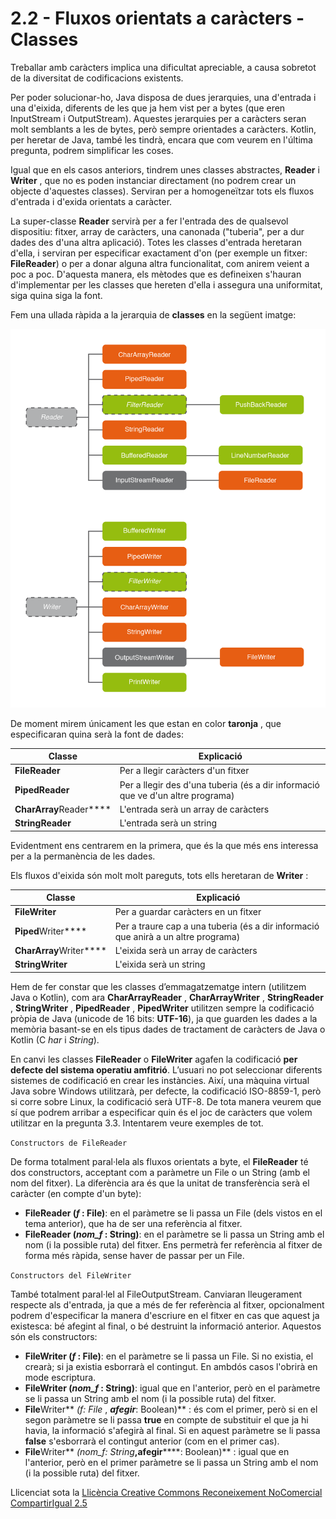 # 2.2 - Fluxos orientats a caràcters - Classes

Treballar amb caràcters implica una dificultat apreciable, a causa sobretot de
la diversitat de codificacions existents.

Per poder solucionar-ho, Java disposa de dues jerarquies, una d'entrada i una
d'eixida, diferents de les que ja hem vist per a bytes (que eren InputStream i
OutputStream). Aquestes jerarquies per a caràcters seran molt semblants a les
de bytes, però sempre orientades a caràcters. Kotlin, per heretar de Java,
també les tindrà, encara que com veurem en l'última pregunta, podrem
simplificar les coses.

Igual que en els casos anteriors, tindrem unes classes abstractes, **Reader**
i **Writer** , que no es poden instanciar directament (no podrem crear un
objecte d'aquestes classes). Serviran per a homogeneïtzar tots els fluxos
d'entrada i d'exida orientats a caràcter.

La super-classe **Reader** servirà per a fer l'entrada des de qualsevol
dispositiu: fitxer, array de caràcters, una canonada ("tuberia", per a dur
dades des d'una altra aplicació). Totes les classes d'entrada heretaran
d'ella, i serviran per especificar exactament d'on (per exemple un fitxer:
**FileReader**) o per a donar alguna altra funcionalitat, com anirem veient a
poc a poc. D'aquesta manera, els mètodes que es defineixen s'hauran
d'implementar per les classes que hereten d'ella i assegura una uniformitat,
siga quina siga la font.

Fem una ullada ràpida a la jerarquia de **classes** en la següent imatge:

![Jerarquia Reader-Writer](T2__2_2.png)

De moment mirem únicament les que estan en color **taronja** , que
especificaran quina serà la font de dades:

Classe | Explicació  
---|---  
**FileReader** | Per a llegir caràcters d'un fitxer  
****PipedReader**** | Per a llegir des d'una tuberia (és a dir informació que ve d'un altre programa)   
**CharArray**Reader**** | L'entrada serà un array de caràcters  
**StringReader** | L'entrada serà un string  
  
Evidentment ens centrarem en la primera, que és la que més ens interessa per a
la permanència de les dades.

Els fluxos d'eixida són molt molt pareguts, tots ells heretaran de **Writer**
:

Classe | Explicació  
---|---  
**FileWriter** | Per a guardar caràcters en un fitxer  
**Piped**Writer**** | Per a traure cap a una tuberia (és a dir informació que anirà a un altre programa)   
**CharArray**Writer**** | L'eixida serà un array de caràcters  
**StringWriter** | L'eixida serà un string   
  
Hem de fer constar que les classes d’emmagatzematge intern (utilitzem Java o
Kotlin), com ara **CharArrayReader** , **CharArrayWriter** , **StringReader**
, **StringWriter** , **PipedReader** , **PipedWriter** utilitzen sempre la
codificació pròpia de Java (unicode de 16 bits: **UTF-16**), ja que guarden
les dades a la memòria basant-se en els tipus dades de tractament de caràcters
de Java o Kotlin (C _har_ i _String_).

En canvi les classes **FileReader** o **FileWriter** agafen la codificació
**per defecte del sistema operatiu amfitrió**. L’usuari no pot seleccionar
diferents sistemes de codificació en crear les instàncies. Així, una màquina
virtual Java sobre Windows utilitzarà, per defecte, la codificació ISO-8859-1,
però si corre sobre Linux, la codificació serà UTF-8. De tota manera veurem
que sí que podrem arribar a especificar quin és el joc de caràcters que volem
utilitzar en la pregunta 3.3. Intentarem veure exemples de tot.

```Constructors de FileReader```

De forma totalment paral·lela als fluxos orientats a byte, el **FileReader**
té dos constructors, acceptant com a paràmetre un File o un String (amb el nom
del fitxer). La diferència ara és que la unitat de transferència serà el
caràcter (en compte d'un byte):

  * **FileReader (_f_ : File)**: en el paràmetre se li passa un File (dels vistos en el tema anterior), que ha de ser una referència al fitxer.
  * **FileReader (_nom_f_ : String)**: en el paràmetre se li passa un String amb el nom (i la possible ruta) del fitxer. Ens permetrà fer referència al fitxer de forma més ràpida, sense haver de passar per un File.

```Constructors del FileWriter```

També totalment paral·lel al FileOutputStream. Canviaran lleugerament respecte
als d'entrada, ja que a més de fer referència al fitxer, opcionalment podrem
d'especificar la manera d'escriure en el fitxer en cas que aquest ja
existesca: bé afegint al final, o bé destruint la informació anterior.
Aquestos són els constructors:

  * **FileWriter (_f_ : File)**: en el paràmetre se li passa un File. Si no existia, el crearà; si ja existia esborrarà el contingut. En ambdós casos l'obrirà en mode escriptura.
  * **FileWriter (_nom_f_ : String)**: igual que en l'anterior, però en el paràmetre se li passa un String amb el nom (i la possible ruta) del fitxer.
  * **File**Writer** _(f: File_ , **_**afegir**_**: Boolean)** : és com el primer, però si en el segon paràmetre se li passa **true** en compte de substituir el que ja hi havia, la informació s'afegirà al final. Si en aquest paràmetre se li passa **false** s'esborrarà el contingut anterior (com en el primer cas).
  * **File**Writer** _(nom_f: String_**,**__**afegir**__****: Boolean)** : igual que en l'anterior, però en el primer paràmetre se li passa un String amb el nom (i la possible ruta) del fitxer.

Llicenciat sota la  [Llicència Creative Commons Reconeixement NoComercial
CompartirIgual 2.5](http://creativecommons.org/licenses/by-nc-sa/2.5/)

